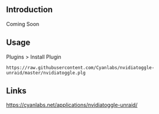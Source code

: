 ## Introduction
Coming Soon

## Usage
Plugins > Install Plugin
```
https://raw.githubusercontent.com/Cyanlabs/nvidiatoggle-unraid/master/nvidiatoggle.plg
```

## Links
https://cyanlabs.net/applications/nvidiatoggle-unraid/
